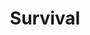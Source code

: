 ---
title: Survival
crosslinks:
- youtubefactsbot
- foraging
- youtubot
- autotldr
- xkcd
- livven
- ems
- Bushcraft
- AskReddit
- preppers
- MassdropBot
- IAmA
- PhotoshopRequest
- news
- Serendipity
- electronics
- mallninjashit
- solar
- askscience
- mycology
---